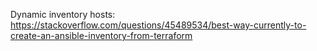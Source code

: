 

Dynamic inventory hosts: https://stackoverflow.com/questions/45489534/best-way-currently-to-create-an-ansible-inventory-from-terraform